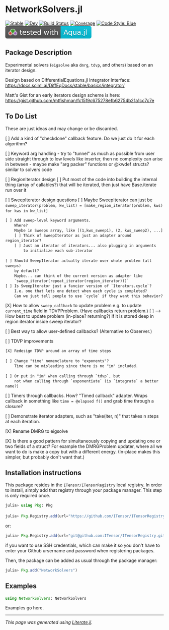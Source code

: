 # NetworkSolvers.jl

[![Stable](https://img.shields.io/badge/docs-stable-blue.svg)](https://ITensor.github.io/NetworkSolvers.jl/stable/)
[![Dev](https://img.shields.io/badge/docs-dev-blue.svg)](https://ITensor.github.io/NetworkSolvers.jl/dev/)
[![Build Status](https://github.com/ITensor/NetworkSolvers.jl/actions/workflows/Tests.yml/badge.svg?branch=main)](https://github.com/ITensor/NetworkSolvers.jl/actions/workflows/Tests.yml?query=branch%3Amain)
[![Coverage](https://codecov.io/gh/ITensor/NetworkSolvers.jl/branch/main/graph/badge.svg)](https://codecov.io/gh/ITensor/NetworkSolvers.jl)
[![Code Style: Blue](https://img.shields.io/badge/code%20style-blue-4495d1.svg)](https://github.com/invenia/BlueStyle)
[![Aqua](https://raw.githubusercontent.com/JuliaTesting/Aqua.jl/master/badge.svg)](https://github.com/JuliaTesting/Aqua.jl)

## Package Description

Experimental solvers (`eigsolve` aka `dmrg`, `tdvp`, and others) based on an iterator design.

Design based on DifferentialEquations.jl Integrator Interface:
https://docs.sciml.ai/DiffEqDocs/stable/basics/integrator/

Matt's Gist for an early iterators design scheme is here:
https://gist.github.com/mtfishman/fc15f9c675278efb62754b21a1cc7c7e

## To Do List

These are just ideas and may change or be discarded.

[ ] Add a kind of "checkdone" callback feature. Do we just do it 
    for each algorithm?

[ ] Keyword arg handling
    - try to "tunnel" as much as possible from user side straight through
      to low levels like inserter, then no complexity can arise in between
    - maybe make "arg packer" functions or @kwdef structs? similar to solvers code

[ ] RegionIterator design
    [ ] Put most of the code into building the internal thing (array of callables?)
        that will be iterated, then just have Base.iterate run over it

[ ] SweepIterator design questions
    [ ] Maybe SweepIterator can just be
        `sweep_iterator(problem, kw_list) = [make_region_iterator(problem, kws) for kws in kw_list]`

    [ ] Add sweep-level keyword arguments. 
        Where?
        Maybe in Sweeps array, like [(1,kws_sweep1), (2, kws_sweep2), ...]
        [ ] Think of SweepIterator as just an adapter around region_iterator?
        [ ] Just an iterator of iterators... also plugging in arguments
            to initialize each sub-iterator

    [ ] Should SweepIterator actually iterate over whole problem (all sweeps)
        by default?
        Maybe... can think of the current version as adapter like
        `sweep_iterator(repeat_iterator(region_iterator)))`
    [ ] Is SweepIterator just a fancier version of `Iterators.cycle`?
        I.e. one that lets one detect when each cycle is completed?
        Can we just tell people to use `cycle` if they want this behavior?

[X] How to allow `sweep_callback` to update problem
    e.g. to update `current_time` field in TDVPProblem.
    (Have callbacks return problem.)
    [ ] --> How best to update problem (in-place? returning?) if it is 
            stored deep in region iterator inside sweep iterator?

[ ] Best way to allow user-defined callbacks? (Alternative to Observer.)

[ ] TDVP improvements

    [X] Redesign TDVP around an array of time steps

    [ ] Change "time" nomenclature to "exponents"? 
        Time can be misleading since there is no "im" included.

    [ ] Or put in "im" when calling through `tdvp`, but
        not when calling through `exponentiate` (is `integrate` a better name?)

[ ] Timers through callbacks. How?
    "Timed callback" adapter. Wraps callback in something like `time = @elapsed f()` 
    and grab time through a closure?

[ ] Demonstrate iterator adapters, such as "take(iter, n)" that takes
    n steps at each iteration.

[X] Rename DMRG to eigsolve

[X] Is there a good pattern for simultaneously copying and
    updating one or two fields of a struct?
    For example the DMRGProblem updater, where all we want
    to do is make a copy but with a different energy.
    (In-place makes this simpler, but probably don't want that.)
    


## Installation instructions

This package resides in the `ITensor/ITensorRegistry` local registry.
In order to install, simply add that registry through your package manager.
This step is only required once.
```julia
julia> using Pkg: Pkg

julia> Pkg.Registry.add(url="https://github.com/ITensor/ITensorRegistry")
```
or:
```julia
julia> Pkg.Registry.add(url="git@github.com:ITensor/ITensorRegistry.git")
```
if you want to use SSH credentials, which can make it so you don't have to enter your Github ursername and password when registering packages.

Then, the package can be added as usual through the package manager:

```julia
julia> Pkg.add("NetworkSolvers")
```

## Examples

````julia
using NetworkSolvers: NetworkSolvers
````

Examples go here.

---

*This page was generated using [Literate.jl](https://github.com/fredrikekre/Literate.jl).*

